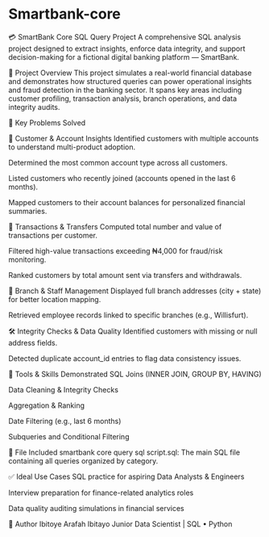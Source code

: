 # Smartbank-core
💳 SmartBank Core SQL Query Project
A comprehensive SQL analysis project designed to extract insights, enforce data integrity, and support decision-making for a fictional digital banking platform — SmartBank.

📂 Project Overview
This project simulates a real-world financial database and demonstrates how structured queries can power operational insights and fraud detection in the banking sector. It spans key areas including customer profiling, transaction analysis, branch operations, and data integrity audits.

🧠 Key Problems Solved

👥 Customer & Account Insights
Identified customers with multiple accounts to understand multi-product adoption.

Determined the most common account type across all customers.

Listed customers who recently joined (accounts opened in the last 6 months).

Mapped customers to their account balances for personalized financial summaries.

💸 Transactions & Transfers
Computed total number and value of transactions per customer.

Filtered high-value transactions exceeding ₦4,000 for fraud/risk monitoring.

Ranked customers by total amount sent via transfers and withdrawals.

🏢 Branch & Staff Management
Displayed full branch addresses (city + state) for better location mapping.

Retrieved employee records linked to specific branches (e.g., Willisfurt).

🛠 Integrity Checks & Data Quality
Identified customers with missing or null address fields.

Detected duplicate account_id entries to flag data consistency issues.

🧰 Tools & Skills Demonstrated
SQL Joins (INNER JOIN, GROUP BY, HAVING)

Data Cleaning & Integrity Checks

Aggregation & Ranking

Date Filtering (e.g., last 6 months)

Subqueries and Conditional Filtering

📁 File Included
smartbank core query sql script.sql: The main SQL file containing all queries organized by category.

✅ Ideal Use Cases
SQL practice for aspiring Data Analysts & Engineers

Interview preparation for finance-related analytics roles

Data quality auditing simulations in financial services

🚀 Author
Ibitoye Arafah Ibitayo
Junior Data Scientist | SQL • Python 
